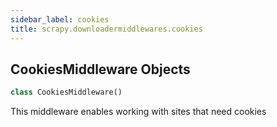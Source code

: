 ```yaml
---
sidebar_label: cookies
title: scrapy.downloadermiddlewares.cookies
---
```


## CookiesMiddleware Objects

```python
class CookiesMiddleware()
```

This middleware enables working with sites that need cookies

